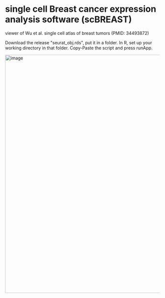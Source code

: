 # single cell Breast cancer expression analysis software (scBREAST)
viewer of Wu et al. single cell atlas of breast tumors (PMID: 34493872)

Download the release "seurat_obj.rds", put it in a folder. In R, set up your working directory in that folder. Copy-Paste the script and press runApp.

<img width="911" height="775" alt="image" src="https://github.com/user-attachments/assets/fa216af8-a3e6-4d53-817f-b5c738701530" />

